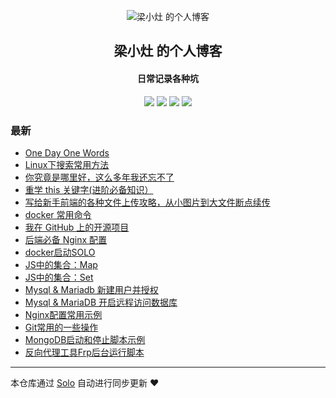 <p align="center"><img alt="梁小灶 的个人博客" src="https://www.xiaozao520.cn/static/logo2.ico"></p><h2 align="center">
梁小灶 的个人博客
</h2>

<h4 align="center">日常记录各种坑</h4>
<p align="center"><a title="梁小灶 的个人博客" target="_blank" href="https://github.com/liangzhaoliang95/solo-blog"><img src="https://img.shields.io/github/last-commit/liangzhaoliang95/solo-blog.svg?style=flat-square&color=FF9900"></a>
<a title="GitHub repo size in bytes" target="_blank" href="https://github.com/liangzhaoliang95/solo-blog"><img src="https://img.shields.io/github/repo-size/liangzhaoliang95/solo-blog.svg?style=flat-square"></a>
<a title="Solo Version" target="_blank" href="https://github.com/88250/solo/releases"><img src="https://img.shields.io/badge/solo-3.6.7-f1e05a.svg?style=flat-square&color=blueviolet"></a>
<a title="Hits" target="_blank" href="https://github.com/88250/hits"><img src="https://hits.b3log.org/liangzhaoliang95/solo-blog.svg"></a></p>

### 最新

* [One Day One Words](https://www.xiaozao520.cn/articles/2019/11/20/1574212816052.html)
* [Linux下搜索常用方法](https://www.xiaozao520.cn/articles/2019/11/19/1574130801050.html)
* [你究竟是哪里好，这么多年我还忘不了 ](https://www.xiaozao520.cn/articles/2019/11/14/1573697345203.html)
* [重学 this 关键字(进阶必备知识）](https://www.xiaozao520.cn/articles/2019/10/22/1571711920646.html)
* [写给新手前端的各种文件上传攻略，从小图片到大文件断点续传](https://www.xiaozao520.cn/articles/2019/10/21/1571621208284.html)
* [docker 常用命令](https://www.xiaozao520.cn/articles/2019/10/11/1570765080889.html)
* [我在 GitHub 上的开源项目](https://www.xiaozao520.cn/my-github-repos)
* [后端必备 Nginx 配置](https://www.xiaozao520.cn/articles/2019/09/17/1568683064661.html)
* [docker启动SOLO](https://www.xiaozao520.cn/articles/2019/09/08/1567926913909.html)
* [JS中的集合：Map](https://www.xiaozao520.cn/JavaScriptMap)
* [JS中的集合：Set](https://www.xiaozao520.cn/JavaScriptSet)
* [Mysql & Mariadb 新建用户并授权](https://www.xiaozao520.cn/MysqlnewUser)
* [Mysql & MariaDB 开启远程访问数据库](https://www.xiaozao520.cn/MysqlOpenRemoteUse)
* [Nginx配置常用示例](https://www.xiaozao520.cn/NginxConf)
* [Git常用的一些操作](https://www.xiaozao520.cn/gitOperation)
* [MongoDB启动和停止脚本示例](https://www.xiaozao520.cn/mongoShell)
* [反向代理工具Frp后台运行脚本](https://www.xiaozao520.cn/frpStartShell)



---

本仓库通过 [Solo](https://github.com/88250/solo) 自动进行同步更新 ❤️ 
